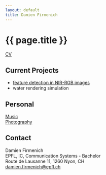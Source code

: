 ```yaml
---
layout: default
title: Damien Firmenich
---
```

	
# {{ page.title }}

[CV](/resume.html)

## Current Projects
- [feature detection in NIR-RGB images](http://github.com/damienfir/image-features)
- water rendering simulation

<!-- ## Past projects
- -->

## Personal
[Music](http://www.digthis.ch)  
[Photography](http://www.flickr.com/photos/damienfir)

## Contact
Damien Firmenich  
EPFL, IC, Communication Systems - Bachelor  
Route de Lausanne 11, 1260 Nyon, CH  
<damien.firmenich@epfl.ch>